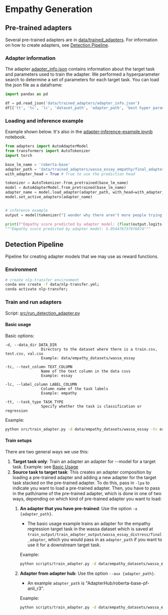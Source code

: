 # Empathy Generation


## Pre-trained adapters

Several pre-trained adapters are in [data/trained_adapters](data/trained_adapters). For information on how to create adapters, see [Detection Pipeline](#detection-pipeline).

### Adapter information

The adapter [adapter_info.json](data/trained_adapters/adapter_info.json) contains information about the target task and parameters used to train the adapter. We performed a hyperparameter search to determine a set of parameters for each target task. You can load the json file as a dataframe:

```python
import pandas as pd

df = pd.read_json('data/trained_adapters/adapter_info.json')
df[['tt', 'tc', 'lc', 'dataset_path', 'adapter_path', 'best hyper param job']]
```

### Loading and inference example

Example shown below. It's also in the [adapter-inference-example.ipynb](notebooks/adapter-inference-example.ipynb) notebook.


```python
from adapters import AutoAdapterModel
from transformers import AutoTokenizer
import torch

base_lm_name = 'roberta-base'
adapter_path = 'data/trained_adapters/wassa_essay_empathy/final_adapter'
with_adapter_head = True # True to use the prediction head

tokenizer = AutoTokenizer.from_pretrained(base_lm_name)
model = AutoAdapterModel.from_pretrained(base_lm_name)
adapter_name = model.load_adapter(adapter_path, with_head=with_adapter_head, model_name=base_lm_name)
model.set_active_adapters(adapter_name)


# inference example
output = model(tokenizer("I wonder why there aren't more people trying to help these people. I understand Haiti is not the richest nor less corrupt country but surely there must be a way to help. Supplies being looted by crowds is understandable because they are hungry and people need food and water to survive. We must think of other ways to distribute the food and water.", return_tensors="pt").input_ids)

print(f"Empathy score predicted by adapter model: {float(output.logits[0][0].detach())}")
"""Empathy score predicted by adapter model: 5.054476737976074"""
```


## Detection Pipeline

Pipeline for creating adapter models that we may use as reward functions.


### Environment

```bash
# create nlp-transfer environment
conda env create -f data/nlp-transfer.yml;
conda activate nlp-transfer;
```

### Train and run adapters

Script: [src/run_detection_adapter.py](src/run_detection_adapter.py)


#### Basic usage
Basic options:

    -d, --data_dir DATA_DIR
                    Directory to the dataset where there is a train.csv, test.csv, val.csv
                    Example: data/empathy_datasets/wassa_essay
    
    -tc, --text_column TEXT_COLUMN
                    Name of the text column in the data csvs
                    Example: essay

    -lc, --label_column LABEL_COLUMN
                    Column name of the task labels 
                    Example: empathy
    
    -tt, --task_type TASK_TYPE
                    Specify whether the task is classification or regression
                   

Example:

```bash
python src/train_adapter.py -d data/empathy_datasets/wassa_essay -tc essay -lc empathy -tt regression -dout train_output/train_adapter_output;
```

#### Train setups

There are two general ways we use this:
1. **Target task only**: Train an adapter an adapter for --model for a target task. 
    Example: see [Basic Usage](#basic-usage)
2. **Source task to target task**: This creates an adapter composition by loading a pre-trained adapter and adding a new adapter for the target task stacked on the pre-trained adapter. To do this, pass in `-lpa` to indicate you want to load a pre-trained adapter. Then, you have to pass in the path/name of the pre-trained adapter, which is done in one of two ways, depending on which kind of pre-trained adapter you want to load: 
    1. **An adapter that you have pre-trained**: Use the option `-a {adapter_path}`. 
        * The basic usage example trains an adapter for the empathy regression target task in the wassa dataset which is saved at `train_output/train_adapter_output/wassa_essay_distress/final_adapter`, which you would pass in as `adapter_path` if you want to use it for a downstream target task.

        Example:
        ```bash
        python scripts/train_adapter.py -d data/empathy_datasets/wassa_essay -tc essay -lc distress -tt regression -dout train_output/train_adapter_output/wassa_essay_empathy---wassa_essay_distress -lpa -a train_output/train_adapter_output/wassa_essay_distress/final_adapter;
        ```
        
    2. **Adapter from adapter hub**: Use the option `--aux {adapter_path}`. 
        * An example `adapter_path` is "AdapterHub/roberta-base-pf-anli_r3".

        Example:
        ```bash
        python scripts/train_adapter.py -d data/empathy_datasets/wassa_essay -tc essay -lc empathy -tt regression -dout train_output/train_adapter_output/AdapterHub/roberta-base-pf-anli_r3---wassa_essay_empathy -lpa --aux AdapterHub/roberta-base-pf-anli_r3;
        ```







